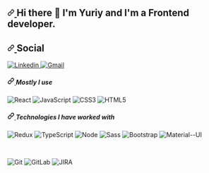   <article class="markdown-body entry-content container-lg f5" itemprop="text">
            <h2 dir="auto">
                <a
                    id="user-content--hi-there--im-natalija"
                    class="anchor"
                    aria-hidden="true"
                    href="#-hi-there--im-natalija"
                >
                    <svg
                        class="octicon octicon-link"
                        viewBox="0 0 16 16"
                        version="1.1"
                        width="16"
                        height="16"
                        aria-hidden="true"
                    >
                        <path fill-rule="evenodd" d="M7.775 3.275a.75.75 0 001.06 1.06l1.25-1.25a2 2 0 112.83 2.83l-2.5 2.5a2 2 0 01-2.83 0 .75.75 0 00-1.06 1.06 3.5 3.5 0 004.95 0l2.5-2.5a3.5 3.5 0 00-4.95-4.95l-1.25 1.25zm-4.69 9.64a2 2 0 010-2.83l2.5-2.5a2 2 0 012.83 0 .75.75 0 001.06-1.06 3.5 3.5 0 00-4.95 0l-2.5 2.5a3.5 3.5 0 004.95 4.95l1.25-1.25a.75.75 0 00-1.06-1.06l-1.25 1.25a2 2 0 01-2.83 0z"></path>
                    </svg>
                </a>
                Hi there
                <g-emoji class="g-emoji" alias="wave" fallback-src="https://github.githubassets.com/images/icons/emoji/unicode/1f44b.png">👋</g-emoji>
                I'm
            Yuriy and I'm a Frontend developer.
            </h2>
            <h2 dir="auto">
                <a
                    id="user-content-social"
                    class="anchor"
                    aria-hidden="true"
                    href="#social"
                >
                    <svg
                        class="octicon octicon-link"
                        viewBox="0 0 16 16"
                        version="1.1"
                        width="16"
                        height="16"
                        aria-hidden="true"
                    >
                        <path fill-rule="evenodd" d="M7.775 3.275a.75.75 0 001.06 1.06l1.25-1.25a2 2 0 112.83 2.83l-2.5 2.5a2 2 0 01-2.83 0 .75.75 0 00-1.06 1.06 3.5 3.5 0 004.95 0l2.5-2.5a3.5 3.5 0 00-4.95-4.95l-1.25 1.25zm-4.69 9.64a2 2 0 010-2.83l2.5-2.5a2 2 0 012.83 0 .75.75 0 001.06-1.06 3.5 3.5 0 00-4.95 0l-2.5 2.5a3.5 3.5 0 004.95 4.95l1.25-1.25a.75.75 0 00-1.06-1.06l-1.25 1.25a2 2 0 01-2.83 0z"></path>
                    </svg>
                </a>
                Social
            </h2>
            <p dir="auto">
                <a href="https://www.linkedin.com/in/martsenyuk/" rel="nofollow" target="_blank">
                    <img
                        src="https://img.shields.io/badge/LinkedIn-0077B5?style=for-the-badge&logo=linkedin&logoColor=white"
                        alt="Linkedin"
                        style="max-width: 100%;"
                    >
                </a>
                <a href="mailto:martsenyuk.yura@gmail.com" target="_blank">
                    <img
                        src="https://img.shields.io/badge/Gmail-D14836?style=for-the-badge&logo=gmail&logoColor=white"
                        alt="Gmail"
                        style="max-width: 100%;"
                    >
                </a>
                <h5 dir="auto">
                    <a
                        id="user-content-languages-i-use"
                        class="anchor"
                        aria-hidden="true"
                        href="#languages-i-use"
                    >
                        <svg
                            class="octicon octicon-link"
                            viewBox="0 0 16 16"
                            version="1.1"
                            width="16"
                            height="16"
                            aria-hidden="true"
                        >
                            <path fill-rule="evenodd" d="M7.775 3.275a.75.75 0 001.06 1.06l1.25-1.25a2 2 0 112.83 2.83l-2.5 2.5a2 2 0 01-2.83 0 .75.75 0 00-1.06 1.06 3.5 3.5 0 004.95 0l2.5-2.5a3.5 3.5 0 00-4.95-4.95l-1.25 1.25zm-4.69 9.64a2 2 0 010-2.83l2.5-2.5a2 2 0 012.83 0 .75.75 0 001.06-1.06 3.5 3.5 0 00-4.95 0l-2.5 2.5a3.5 3.5 0 004.95 4.95l1.25-1.25a.75.75 0 00-1.06-1.06l-1.25 1.25a2 2 0 01-2.83 0z"></path>
                        </svg>
                    </a>
                    Mostly I use
                </h5>
                <p dir="auto">
                    <img src="https://img.shields.io/badge/React-20232A?style=for-the-badge&logo=react&logoColor=61DAFB" alt="React" style="max-width: 100%;">
                    <img src="https://img.shields.io/badge/JavaScript-323330?style=for-the-badge&logo=javascript&logoColor=F7DF1E" alt="JavaScript" style="max-width: 100%;">
                    <img src="https://img.shields.io/badge/CSS3-1572B6?style=for-the-badge&logo=css3&logoColor=white" alt="CSS3" style="max-width: 100%;">
                    <img src="https://img.shields.io/badge/HTML5-E34F26?style=for-the-badge&logo=html5&logoColor=white" alt="HTML5" style="max-width: 100%;">
                </p>
                <h5 dir="auto">
                    <a
                        id="user-content-some-of-the-technologies-i-have-worked-with"
                        class="anchor"
                        aria-hidden="true"
                        href="#some-of-the-technologies-i-have-worked-with"
                    >
                        <svg
                            class="octicon octicon-link"
                            viewBox="0 0 16 16"
                            version="1.1"
                            width="16"
                            height="16"
                            aria-hidden="true"
                        >
                            <path fill-rule="evenodd" d="M7.775 3.275a.75.75 0 001.06 1.06l1.25-1.25a2 2 0 112.83 2.83l-2.5 2.5a2 2 0 01-2.83 0 .75.75 0 00-1.06 1.06 3.5 3.5 0 004.95 0l2.5-2.5a3.5 3.5 0 00-4.95-4.95l-1.25 1.25zm-4.69 9.64a2 2 0 010-2.83l2.5-2.5a2 2 0 012.83 0 .75.75 0 001.06-1.06 3.5 3.5 0 00-4.95 0l-2.5 2.5a3.5 3.5 0 004.95 4.95l1.25-1.25a.75.75 0 00-1.06-1.06l-1.25 1.25a2 2 0 01-2.83 0z"></path>
                        </svg>
                    </a>
                    Technologies I have worked with
                </h5>
                <p dir="auto">
                    <img src="https://img.shields.io/badge/Redux-593D88?style=for-the-badge&logo=redux&logoColor=white" alt="Redux" style="max-width: 100%;">
                    <img src="https://img.shields.io/badge/TypeScript-007ACC?style=for-the-badge&logo=typescript&logoColor=white" alt="TypeScript" style="max-width: 100%;">
                    <img src="https://img.shields.io/badge/Node.js-339933?style=for-the-badge&logo=nodedotjs&logoColor=white" alt="Node" style="max-width: 100%;">
                    <img src="https://img.shields.io/badge/Sass-CC6699?style=for-the-badge&logo=sass&logoColor=white" alt="Sass" style="max-width: 100%;">
                    <img src="https://img.shields.io/badge/Bootstrap-563D7C?style=for-the-badge&logo=bootstrap&logoColor=white" alt="Bootstrap" style="max-width: 100%;">
                    <img src="https://img.shields.io/badge/Material--UI-0081CB?style=for-the-badge&logo=material-ui&logoColor=white" alt="Material--UI" style="max-width: 100%;">
                </p>
                <br>
                <p dir="auto">
                    <img src="https://img.shields.io/badge/Git-F05032?style=for-the-badge&logo=git&logoColor=white" alt="Git" style="max-width: 100%;">
                    <img src="https://img.shields.io/badge/GitLab-330F63?style=for-the-badge&logo=gitlab&logoColor=white" alt="GitLab" style="max-width: 100%;">
                    <img src="https://img.shields.io/badge/Jira-0052CC?style=for-the-badge&logo=Jira&logoColor=white" alt="JIRA" style="max-width: 100%;">
                </p>
            </p>
        </article>

